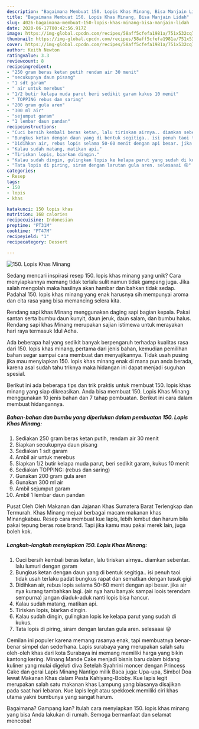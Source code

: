 ```yaml
---
description: "Bagaimana Membuat 150. Lopis Khas Minang, Bisa Manjain Lidah"
title: "Bagaimana Membuat 150. Lopis Khas Minang, Bisa Manjain Lidah"
slug: 4026-bagaimana-membuat-150-lopis-khas-minang-bisa-manjain-lidah
date: 2020-06-17T00:42:56.917Z
image: https://img-global.cpcdn.com/recipes/58aff5cfefa1981a/751x532cq70/150-lopis-khas-minang-foto-resep-utama.jpg
thumbnail: https://img-global.cpcdn.com/recipes/58aff5cfefa1981a/751x532cq70/150-lopis-khas-minang-foto-resep-utama.jpg
cover: https://img-global.cpcdn.com/recipes/58aff5cfefa1981a/751x532cq70/150-lopis-khas-minang-foto-resep-utama.jpg
author: Keith Newton
ratingvalue: 3.3
reviewcount: 8
recipeingredient:
- "250 gram beras ketan putih rendam air 30 menit"
- "secukupnya daun pisang"
- "1 sdt garam"
- " air untuk merebus"
- "1/2 butir kelapa muda parut beri sedikit garam kukus 10 menit"
- " TOPPING rebus dan saring"
- "200 gram gula aren"
- "300 ml air"
- "sejumput garam"
- "1 lembar daun pandan"
recipeinstructions:
- "Cuci bersih kembali beras ketan, lalu tiriskan airnya.. diamkan sebentar. lalu lumuri dengan garam"
- "Bungkus ketan dengan daun yang di bentuk segitiga.. isi penuh taoi tidak usah terlaku padat bungkus rapat dan sematkan dengan tusuk gigi"
- "Didihkan air, rebus lopis selama 50-60 menit dengan api besar. jika air nya kurang tambahkan lagi. (air nya haru banyak sampai loois terendam sempurna) jangan diaduk-aduk nanti lopis bisa hancur."
- "Kalau sudah matang, matikan api."
- "Tiriskan lopis, biarkan dingin."
- "Kalau sudah dingin, gulingkan lopis ke kelapa parut yang sudah di kukus."
- "Tata lopis di piring, siram dengan larutan gula aren. selesaaai 😜"
categories:
- Resep
tags:
- 150
- lopis
- khas

katakunci: 150 lopis khas 
nutrition: 168 calories
recipecuisine: Indonesian
preptime: "PT31M"
cooktime: "PT47M"
recipeyield: "1"
recipecategory: Dessert

---
```



![150. Lopis Khas Minang](https://img-global.cpcdn.com/recipes/58aff5cfefa1981a/751x532cq70/150-lopis-khas-minang-foto-resep-utama.jpg)

Sedang mencari inspirasi resep 150. lopis khas minang yang unik? Cara menyiapkannya memang tidak terlalu sulit namun tidak gampang juga. Jika salah mengolah maka hasilnya akan hambar dan bahkan tidak sedap. Padahal 150. lopis khas minang yang enak harusnya sih mempunyai aroma dan cita rasa yang bisa memancing selera kita.

Rendang sapi khas Minang menggunakan daging sapi bagian kepala. Pakai santan serta bumbu daun kunyit, daun jeruk, daun salam, dan bumbu halus. Rendang sapi khas Minang merupakan sajian istimewa untuk merayakan hari raya termasuk Idul Adha.

Ada beberapa hal yang sedikit banyak berpengaruh terhadap kualitas rasa dari 150. lopis khas minang, pertama dari jenis bahan, kemudian pemilihan bahan segar sampai cara membuat dan menyajikannya. Tidak usah pusing jika mau menyiapkan 150. lopis khas minang enak di mana pun anda berada, karena asal sudah tahu triknya maka hidangan ini dapat menjadi suguhan spesial.


Berikut ini ada beberapa tips dan trik praktis untuk membuat 150. lopis khas minang yang siap dikreasikan. Anda bisa membuat 150. Lopis Khas Minang menggunakan 10 jenis bahan dan 7 tahap pembuatan. Berikut ini cara dalam membuat hidangannya.

<!--inarticleads1-->

##### Bahan-bahan dan bumbu yang diperlukan dalam pembuatan 150. Lopis Khas Minang:

1. Sediakan 250 gram beras ketan putih, rendam air 30 menit
1. Siapkan secukupnya daun pisang
1. Sediakan 1 sdt garam
1. Ambil  air untuk merebus
1. Siapkan 1/2 butir kelapa muda parut, beri sedikit garam, kukus 10 menit
1. Sediakan  TOPPING: (rebus dan saring)
1. Gunakan 200 gram gula aren
1. Gunakan 300 ml air
1. Ambil sejumput garam
1. Ambil 1 lembar daun pandan


Pusat Oleh Oleh Makanan dan Jajanan Khas Sumatera Barat Terlengkap dan Termurah. Khas Minang mejual berbagai macam makanan khas Minangkabau. Resep cara membuat kue lapis, lebih lembut dan harum bila pakai tepung beras rose brand. Tapi jika kamu mau pakai merek lain, juga boleh kok. 

<!--inarticleads2-->

##### Langkah-langkah menyiapkan 150. Lopis Khas Minang:

1. Cuci bersih kembali beras ketan, lalu tiriskan airnya.. diamkan sebentar. lalu lumuri dengan garam
1. Bungkus ketan dengan daun yang di bentuk segitiga.. isi penuh taoi tidak usah terlaku padat bungkus rapat dan sematkan dengan tusuk gigi
1. Didihkan air, rebus lopis selama 50-60 menit dengan api besar. jika air nya kurang tambahkan lagi. (air nya haru banyak sampai loois terendam sempurna) jangan diaduk-aduk nanti lopis bisa hancur.
1. Kalau sudah matang, matikan api.
1. Tiriskan lopis, biarkan dingin.
1. Kalau sudah dingin, gulingkan lopis ke kelapa parut yang sudah di kukus.
1. Tata lopis di piring, siram dengan larutan gula aren. selesaaai 😜


Cemilan ini populer karena memang rasanya enak, tapi membuatnya benar-benar simpel dan sederhana. Lapis surabaya yang merupakan salah satu oleh-oleh khas dari kota Surabaya ini memang memiliki harga yang bikin kantong kering. Minang Mande Cake menjadi bisnis baru dalam bidang kuliner yang mulai digeluti diva Setelah Syahrini moncer dengan Princess Cake dan gerai Lapis Minang Nantigo milik Baca juga: Upa-upa, Simbol Doa lewat Makanan Khas dalam Pesta Kahiyang-Bobby. Kue lapis legit merupakan salah satu makanan khas Lampung yang biasanya disajikan pada saat hari lebaran. Kue lapis legit atau spekkoek memiliki ciri khas utama yakni bumbunya yang sangat harum. 

Bagaimana? Gampang kan? Itulah cara menyiapkan 150. lopis khas minang yang bisa Anda lakukan di rumah. Semoga bermanfaat dan selamat mencoba!
